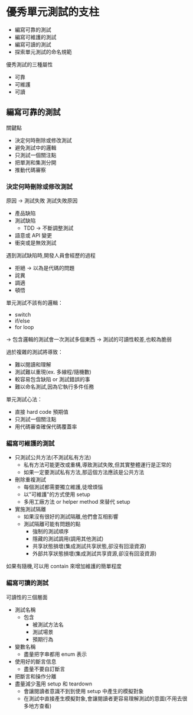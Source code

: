 # 優秀單元測試的支柱
- 編寫可靠的測試
- 編寫可維護的測試
- 編寫可讀的測試
- 探索單元測試的命名規範

優秀測試的三種屬性
- 可靠
- 可維護
- 可讀

## 編寫可靠的測試

關鍵點
- 決定何時刪除或修改測試
- 避免測試中的邏輯
- 只測試一個關注點
- 把單測和集測分開
- 推動代碼審察

### 決定何時刪除或修改測試
原因 -> 測試失敗
測試失敗原因
- 產品缺陷
- 測試缺陷
  - TDD -> 不斷調整測試
- 語意或 API 變更
- 衝突或是無效測試

遇到測試缺陷時,開發人員會經歷的過程
- 拒絕 -> 以為是代碼的問題
- 詫異
- 調適
- 頓悟

單元測試不該有的邏輯：
- switch
- if/else
- for loop

-> 包含邏輯的測試會一次測試多個東西 -> 測試的可讀性較差,也較為脆弱

過於複雜的測試將導致：
- 難以閱讀和理解
- 測試難以重現(ex. 多線程/隨機數)
- 較容易包含缺陷 or 測試錯誤的事
- 難以命名測試,因為它執行多件任務

單元測試心法：
- 直接 hard code 預期值
- 只測試一個關注點
- 用代碼審查確保代碼覆蓋率

### 編寫可維護的測試
- 只測試公共方法(不測試私有方法)
  - 私有方法可能更改或重構,導致測試失敗,但其實整體運行是正常的
  - 如果一定要測試私有方法,那這個方法應該是公共方法
- 刪除重複測試
  - 每個測試都需要獨立維護,徒增煩惱
  - 以"可維護"的方式使用 setup
  - 多用工廠方法 or helper method 來替代 setup
- 實施測試隔離
  - 如果沒有很好的測試隔離,他們會互相影響
  - 測試隔離可能有問題的點
    - 強制的測試順序
    - 隱藏的測試調用(調用其他測試)
    - 共享狀態損壞(集成測試共享狀態,卻沒有回滾資源)
    - 外部共享狀態損壞(集成測試共享資源,卻沒有回滾資源)

如果有隨機,可以用 contain 來增加維護的簡單程度

### 編寫可讀的測試

可讀性的三個層面
- 測試名稱
  - 包含
    - 被測試方法名
    - 測試場景
    - 預期行為
- 變數名稱
  - 盡量把字串都用 enum 表示
- 使用好的斷言信息
  - 盡量不要自訂斷言
- 把斷言和操作分離
- 盡量減少濫用 setup 和 teardown
  - 會讓閱讀者意識不到到使用 setup 中產生的模擬對象
  - 在測試中直接產生模擬對象,會讓閱讀者更容易理解測試的意圖(不用去很多地方查看)
